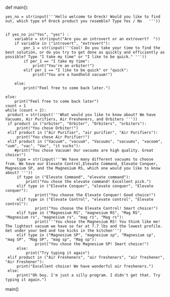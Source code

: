 
def main():
    
    yes_no = str(input('''Hello welcome to Oreck! Would you like to find out, which type of Oreck product you resemble? Type Yes / No   '''))

		
    if yes_no in("Yes", "yes") :
        variable = str(input("Are you an introvert or an extrovert?  "))
        if variable in ("introvert", "extrovert"):
            per_1 = str(input('''Cool! Do you take your time to find the best solution, or do you try to get done as quickly and efficiently as possible? Type "I take my time" or "I like to be quick." '''))
            if per_1 == "I take my time":
                print("You're an orbiter!")
            elif per_1 == "I like to be quick" or "quick":
                print("You are a handheld vacuum!")
            
        else:
            print("Feel free to come back later.")
        
    else:
        print("Feel free to come back later")
    count = 1
    while (count < 2):
     product = str(input('''What would you like to know about? We have Vacuums, Air Purifiers, Air Fresheners, and Orbiters '''))
     if product in ("orbiter", "Orbiter", "Orbiters", "orbiters"):
         print("You chose Orbiter!")
     elif product in ("Air Purifier", "air purifier", "Air Purifiers"):
         print("You chose Air Purifier!")
     elif product in ("Vacuum", "vacuum", "Vacuums", "vacuums", "vacoom", "uum", "vac", "Vac", "it sucks"):
        #print("You chose Vacuum! Our vacuums are high quality. Great choice!")
         type = str(input('''We have many different vacuums to choose from. We have our Elevate Control,Elevate Command, Elevate Conquer, Magnesium SP, and the Magnesium RS, which one would you like to know about? '''))
         if type in ("Elevate Command", "elevate command"):
          	 print("You chose the elevate command! Excellent pick.")
         elif type in ("Elevate Conquer", "elevate conquer", "Elevate conquer"):
        		 print("You choose the Elevate Conquer! Good choice!")
         elif type in ("Elevate Control", "elevate control", "Elevate control"):
        		 print("You choose the Elevate Control! Smart choice!")
         elif type in ("Magnesium RS", "magnesium RS", "Mag RS", "Magnesium rs", "magnesium rs", "mag rs", "Mag rs"):
        		 print('''You chose the Magnesium RS! You think like me! The lightest vacuum we have so far at 7.7 lbs and the lowest profile. Get under your bed and toe kicks in the kitchen''')
         elif type in ("Magnesium SP", "magnesium sp", "Magnesium sp", "mag SP", "Mag SP", "mag sp", "Mag sp"):
        		 print("You chose the Magnesium SP! Smart choice!")
         else:
             print("Try typing it again")
     elif product in ("Air Fresheners", "air fresheners", "air freshener", "Air Freshener"):
         print("Excellent choice! We have wonderful air fresheners.")
     else:
         print("Oh boy. I'm just a silly program. I didn't get that. Try typing it again.")

                 
main()
